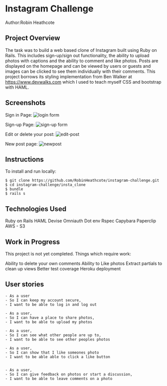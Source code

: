 Instagram Challenge
===================

Author:Robin Heathcote

Project Overview
-------

The task was to build a web based clone of Instagram built using Ruby on Rails. This includes sign-up/sign out functionality, the ability to upload photos with captions and the ability to comment and like photos. Posts are displayed on the homepage and can be viewed by users or guests and images can be clicked to see them individually with their comments. This project borrows its styling implementation from Ben Walker at https://www.devwalks.com which I used to teach myself CSS and bootstrap with HAML.

Screenshots
-------

Sign in Page:
![login form](https://www.dropbox.com/s/7f1mwhb9688gxea/Screen%20Shot%202016-05-31%20at%2008.54.12.png?dl=0)

Sign-up Page:
![sign-up form](https://www.dropbox.com/s/9faxz4cker6euvp/Screen%20Shot%202016-05-31%20at%2008.54.23.png?dl=0)

Edit or delete your post:
![edit-post](https://www.dropbox.com/s/oliiozadajahd9u/Screen%20Shot%202016-05-31%20at%2008.55.26.png?dl=0)

New post page:
![newpost](https://www.dropbox.com/s/secbased1zoqepd/Screen%20Shot%202016-05-31%20at%2009.00.42.png?dl=0)

Instructions
-------

To install and run locally:

```
$ git clone https://github.com/RobinHeathcote/instagram-challenge.git
$ cd instagram-challenge/insta_clone
$ bundle
$ rails s
```

Technologies Used
-------

Ruby on Rails
HAML
Devise
Omniauth
Dot env
Rspec
Capybara
Paperclip
AWS - S3

Work in Progress
-------

This project is not yet completed. Things which require work:

Ability to delete your own comments
Ability to Like photos
Extract partials to clean up views
Better test coverage
Heroku deployment

User stories
-------

```
- As a user
- So I can keep my account secure,
- I want to be able to log in and log out

- As a user,
- So I can have a place to share photos,
- I want to be able to upload my photos

- As a user,
- So I can see what other people are up to,
- I want to be able to see other peoples photos

- As a user,
- So I can show that I like someones photo
- I want to be able able to click a like button


- As a user,
- So I can give feedback on photos or start a discussion,
- I want to be able to leave comments on a photo
```
